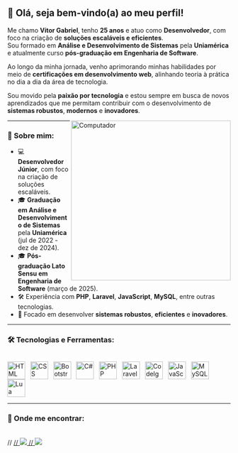 
## 👋 Olá, seja bem-vindo(a) ao meu perfil!

Me chamo **Vitor Gabriel**, tenho **25 anos** e atuo como **Desenvolvedor**, com foco na criação de **soluções escaláveis e eficientes**.  
Sou formado em **Análise e Desenvolvimento de Sistemas** pela **Uniamérica** e atualmente curso **pós-graduação em Engenharia de Software**.  

Ao longo da minha jornada, venho aprimorando minhas habilidades por meio de **certificações em desenvolvimento web**, alinhando teoria à prática no dia a dia da área de tecnologia.  

Sou movido pela **paixão por tecnologia** e estou sempre em busca de novos aprendizados que me permitam contribuir com o desenvolvimento de **sistemas robustos**, **modernos** e **inovadores**.

<img align="right" alt="Computador" src="https://cdn-icons-png.flaticon.com/512/1055/1055687.png" width="360px"/>

---

### 🧐 Sobre mim:

- 💻 **Desenvolvedor Júnior**, com foco na criação de soluções escaláveis.
- 🎓 **Graduação em Análise e Desenvolvimento de Sistemas** pela **Uniamérica** (jul de 2022 - dez de 2024).
- 🎓 **Pós-graduação Lato Sensu em Engenharia de Software** (março de 2025).
- 🛠️ Experiência com **PHP**, **Laravel**, **JavaScript**, **MySQL**, entre outras tecnologias.
- 🎯 Focado em desenvolver **sistemas robustos**, **eficientes** e **inovadores**.

---

### 🛠️ Tecnologias e Ferramentas:

<div style="display: inline_block"><br>
  <img align="center" title="HTML" alt="HTML" width="40" height="40" src="https://cdn.jsdelivr.net/gh/devicons/devicon/icons/html5/html5-original.svg"> &nbsp;
  <img align="center" title="CSS" alt="CSS" width="40" height="40" src="https://cdn.jsdelivr.net/gh/devicons/devicon/icons/css3/css3-original.svg"> &nbsp;
  <img align="center" title="Bootstrap" alt="Bootstrap" width="40" height="40" src="https://cdn.jsdelivr.net/gh/devicons/devicon/icons/bootstrap/bootstrap-plain.svg"> &nbsp;
  <img align="center" title="C#" alt="C#" width="40" height="40" src="https://cdn.jsdelivr.net/gh/devicons/devicon/icons/csharp/csharp-original.svg"> &nbsp;
  <img align="center" title="PHP" alt="PHP" width="40" height="40" src="https://cdn.jsdelivr.net/gh/devicons/devicon/icons/php/php-plain.svg"> &nbsp;
  <img align="center" title="Laravel" alt="Laravel" width="40" height="40" src="https://cdn.jsdelivr.net/gh/devicons/devicon/icons/laravel/laravel-plain.svg"> &nbsp;
  <img align="center" title="CodeIgniter" alt="CodeIgniter" width="40" height="40" src="https://cdn.jsdelivr.net/gh/devicons/devicon/icons/codeigniter/codeigniter-plain.svg"> &nbsp;
  <img align="center" title="JavaScript" alt="JavaScript" width="40" height="40" src="https://cdn.jsdelivr.net/gh/devicons/devicon/icons/javascript/javascript-original.svg"> &nbsp;
  <img align="center" title="MySQL" alt="MySQL" width="40" height="40" src="https://cdn.jsdelivr.net/gh/devicons/devicon/icons/mysql/mysql-plain-wordmark.svg"> &nbsp;
  <img align="center" title="Lua" alt="Lua" width="40" height="40" src="https://cdn.jsdelivr.net/gh/devicons/devicon/icons/lua/lua-original.svg"> &nbsp;
</div>

---

### 💬 Onde me encontrar:

<div style="display: inline_block"><br>
 // <a href="https://www.instagram.com/sartervitor/" target="_blank">
   // <img src="https://img.shields.io/badge/Instagram-E4405F?style=for-the-badge&logo=instagram&logoColor=white">
 // </a>
  <a href="https://www.linkedin.com/in/sartervitor/" target="_blank">
    <img src="https://img.shields.io/badge/LinkedIn-0077B5?style=for-the-badge&logo=linkedin&logoColor=white">
  </a>
</div>
